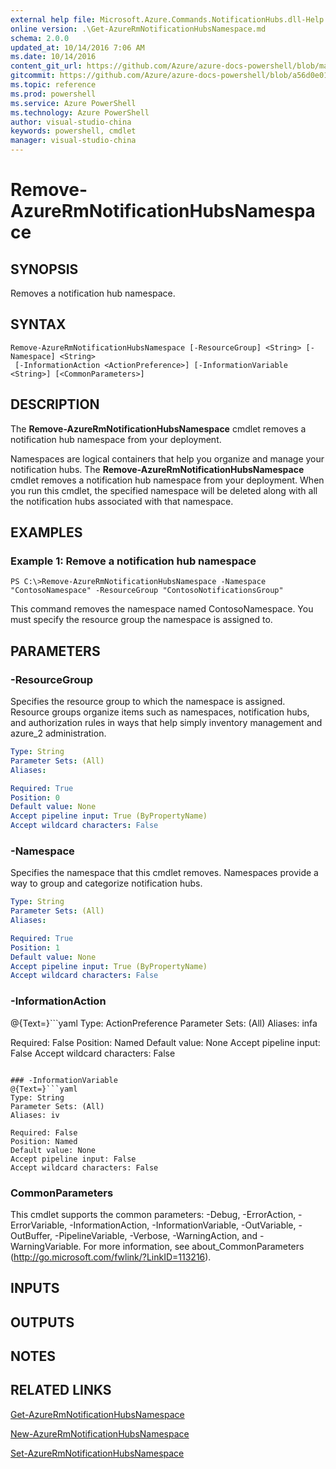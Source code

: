 ```yaml
---
external help file: Microsoft.Azure.Commands.NotificationHubs.dll-Help.xml
online version: .\Get-AzureRmNotificationHubsNamespace.md
schema: 2.0.0
updated_at: 10/14/2016 7:06 AM
ms.date: 10/14/2016
content_git_url: https://github.com/Azure/azure-docs-powershell/blob/master/azureps-cmdlets-docs/ResourceManager/AzureRM.NotificationHubs/v1.0/CmdletMDs/Remove-AzureRmNotificationHubsNamespace.md
gitcommit: https://github.com/Azure/azure-docs-powershell/blob/a56d0e01e65c2c33aa2af13dd29addc94ead6e88/azureps-cmdlets-docs/ResourceManager/AzureRM.NotificationHubs/v1.0/CmdletMDs/Remove-AzureRmNotificationHubsNamespace.md
ms.topic: reference
ms.prod: powershell
ms.service: Azure PowerShell
ms.technology: Azure PowerShell
author: visual-studio-china
keywords: powershell, cmdlet
manager: visual-studio-china
---
```


# Remove-AzureRmNotificationHubsNamespace

## SYNOPSIS
Removes a notification hub namespace.

## SYNTAX

```
Remove-AzureRmNotificationHubsNamespace [-ResourceGroup] <String> [-Namespace] <String>
 [-InformationAction <ActionPreference>] [-InformationVariable <String>] [<CommonParameters>]
```

## DESCRIPTION
The **Remove-AzureRmNotificationHubsNamespace** cmdlet removes a notification hub namespace from your deployment.

Namespaces are logical containers that help you organize and manage your notification hubs.
The **Remove-AzureRmNotificationHubsNamespace** cmdlet removes a notification hub namespace from your deployment.
When you run this cmdlet, the specified namespace will be deleted along with all the notification hubs associated with that namespace.

## EXAMPLES

### Example 1: Remove a notification hub namespace
```
PS C:\>Remove-AzureRmNotificationHubsNamespace -Namespace "ContosoNamespace" -ResourceGroup "ContosoNotificationsGroup"
```

This command removes the namespace named ContosoNamespace.
You must specify the resource group the namespace is assigned to.

## PARAMETERS

### -ResourceGroup
Specifies the resource group to which the namespace is assigned.
Resource groups organize items such as namespaces, notification hubs, and authorization rules in ways that help simply inventory management and azure_2 administration.

```yaml
Type: String
Parameter Sets: (All)
Aliases: 

Required: True
Position: 0
Default value: None
Accept pipeline input: True (ByPropertyName)
Accept wildcard characters: False
```

### -Namespace
Specifies the namespace that this cmdlet removes.
Namespaces provide a way to group and categorize notification hubs.

```yaml
Type: String
Parameter Sets: (All)
Aliases: 

Required: True
Position: 1
Default value: None
Accept pipeline input: True (ByPropertyName)
Accept wildcard characters: False
```

### -InformationAction
@{Text=}```yaml
Type: ActionPreference
Parameter Sets: (All)
Aliases: infa

Required: False
Position: Named
Default value: None
Accept pipeline input: False
Accept wildcard characters: False
```

### -InformationVariable
@{Text=}```yaml
Type: String
Parameter Sets: (All)
Aliases: iv

Required: False
Position: Named
Default value: None
Accept pipeline input: False
Accept wildcard characters: False
```

### CommonParameters
This cmdlet supports the common parameters: -Debug, -ErrorAction, -ErrorVariable, -InformationAction, -InformationVariable, -OutVariable, -OutBuffer, -PipelineVariable, -Verbose, -WarningAction, and -WarningVariable. For more information, see about_CommonParameters (http://go.microsoft.com/fwlink/?LinkID=113216).

## INPUTS

## OUTPUTS

## NOTES

## RELATED LINKS

[Get-AzureRmNotificationHubsNamespace](.\Get-AzureRmNotificationHubsNamespace.md)

[New-AzureRmNotificationHubsNamespace](.\New-AzureRmNotificationHubsNamespace.md)

[Set-AzureRmNotificationHubsNamespace](.\Set-AzureRmNotificationHubsNamespace.md)

